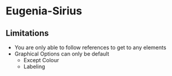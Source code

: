 # Eugenia-Sirius
## Limitations
- You are only able to follow references to get to any elements
- Graphical Options can only be default
  - Except Colour
  - Labeling
